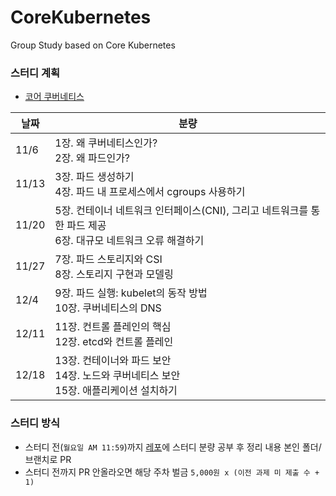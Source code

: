# CoreKubernetes
Group Study based on Core Kubernetes

### 스터디 계획
- [코어 쿠버네티스](https://www.yes24.com/Product/Goods/120763051)

| 날짜 | 분량 |
|--|--|
| 11/6 | 1장. 왜 쿠버네티스인가? <br>2장. 왜 파드인가? |
| 11/13 | 3장. 파드 생성하기 <br>4장. 파드 내 프로세스에서 cgroups 사용하기 |
| 11/20 | 5장. 컨테이너 네트워크 인터페이스(CNI), 그리고 네트워크를 통한 파드 제공 <br>6장. 대규모 네트워크 오류 해결하기 |
| 11/27 | 7장. 파드 스토리지와 CSI <br>8장. 스토리지 구현과 모델링 |
| 12/4 | 9장. 파드 실행: kubelet의 동작 방법 <br>10장. 쿠버네티스의 DNS |
| 12/11 | 11장. 컨트롤 플레인의 핵심 <br>12장. etcd와 컨트롤 플레인 |
| 12/18 | 13장. 컨테이너와 파드 보안 <br>14장. 노드와 쿠버네티스 보안 <br>15장. 애플리케이션 설치하기 |

### 스터디 방식
- 스터디 전(`월요일 AM 11:59`)까지 [레포](https://github.com/MediaTech-Junior/core-kubernetes)에 스터디 분량 공부 후 정리 내용 본인 폴더/브랜치로 PR
- 스터디 전까지 PR 안올라오면 해당 주차 벌금 `5,000원 x (이전 과제 미 제출 수 + 1)`